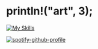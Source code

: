 # println!("art", 3);
[![My Skills](https://skillicons.dev/icons?i=rust,python,bun,vscode)](https://skillicons.dev)

[![spotify-github-profile](https://spotify-github-profile.kittinanx.com/api/view?uid=31dg6qftzlqemjkkptmaplt56xru&cover_image=true&theme=natemoo-re&show_offline=false&background_color=121212&interchange=false&bar_color=53b14f&bar_color_cover=true)](https://spotify-github-profile.kittinanx.com/api/view?uid=31dg6qftzlqemjkkptmaplt56xru&redirect=true)

